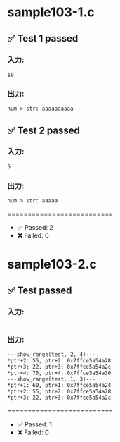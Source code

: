 # sample103-1.c
## ✅ Test 1 passed
### 入力:
```
10
```
### 出力:
```
num > str: aaaaaaaaaa

```
## ✅ Test 2 passed
### 入力:
```
5
```
### 出力:
```
num > str: aaaaa

```

==========================

- ✅ Passed: 2
- ❌ Failed: 0 

# sample103-2.c
## ✅ Test  passed
### 入力:
```

```
### 出力:
```
---show_range(test, 2, 4)---
*ptr+2: 55, ptr+2: 0x7ffce5a54a28
*ptr+3: 22, ptr+3: 0x7ffce5a54a2c
*ptr+4: 75, ptr+4: 0x7ffce5a54a30
---show_range(test, 1, 3)---
*ptr+1: 60, ptr+1: 0x7ffce5a54a24
*ptr+2: 55, ptr+2: 0x7ffce5a54a28
*ptr+3: 22, ptr+3: 0x7ffce5a54a2c

```

==========================

- ✅ Passed: 1
- ❌ Failed: 0 

